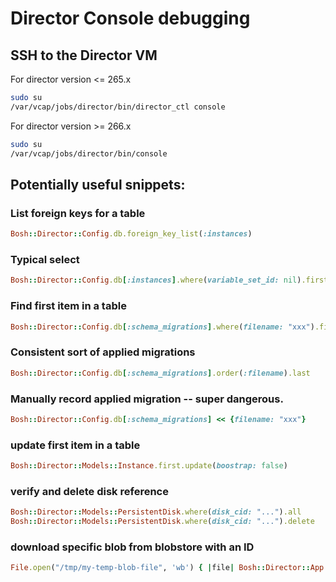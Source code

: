 # Director Console debugging

## SSH to the Director VM

For director version <= 265.x

```bash
sudo su
/var/vcap/jobs/director/bin/director_ctl console 
```

For director version >= 266.x

```bash
sudo su
/var/vcap/jobs/director/bin/console
```

## Potentially useful snippets:

### List foreign keys for a table

```ruby
Bosh::Director::Config.db.foreign_key_list(:instances)
```

### Typical select

```ruby
Bosh::Director::Config.db[:instances].where(variable_set_id: nil).first
```

### Find first item in a table

```ruby
Bosh::Director::Config.db[:schema_migrations].where(filename: "xxx").first
```

### Consistent sort of applied migrations

```ruby
Bosh::Director::Config.db[:schema_migrations].order(:filename).last
```

### Manually record applied migration -- super dangerous.

```ruby
Bosh::Director::Config.db[:schema_migrations] << {filename: "xxx"}
```

### update first item in a table

```ruby
Bosh::Director::Models::Instance.first.update(boostrap: false)
```

### verify and delete disk reference

```ruby
Bosh::Director::Models::PersistentDisk.where(disk_cid: "...").all
Bosh::Director::Models::PersistentDisk.where(disk_cid: "...").delete
```

### download specific blob from blobstore with an ID

```ruby
File.open("/tmp/my-temp-blob-file", 'wb') { |file| Bosh::Director::App.instance.blobstores.blobstore.get("some-blobstore-id", file) }
```

